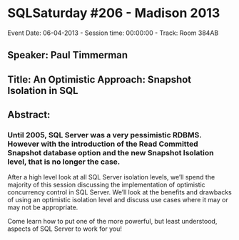 # SQLSaturday #206 - Madison 2013
Event Date: 06-04-2013 - Session time: 00:00:00 - Track: Room 384AB
## Speaker: Paul Timmerman
## Title: An Optimistic Approach: Snapshot Isolation in SQL 
## Abstract:
### Until 2005, SQL Server was a very pessimistic RDBMS.  However with the introduction of the Read Committed Snapshot database option and the new Snapshot Isolation level, that is no longer the case.

After a high level look at all SQL Server isolation levels, we’ll spend the majority of this session discussing the implementation of optimistic concurrency control in SQL Server.  We’ll look at the benefits and drawbacks of using an optimistic isolation level and discuss use cases where it may or may not be appropriate.

Come learn how to put one of the more powerful, but least understood, aspects of SQL Server to work for you!
